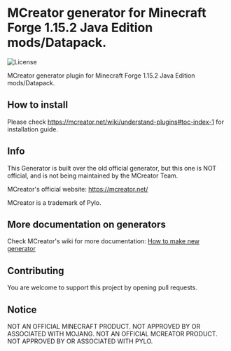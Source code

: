 # MCreator generator for Minecraft Forge 1.15.2 Java Edition mods/Datapack.
![License](https://img.shields.io/badge/License-GPLv3-blue.svg)

MCreator generator plugin for Minecraft Forge 1.15.2 Java Edition mods/Datapack.

## How to install

Please check https://mcreator.net/wiki/understand-plugins#toc-index-1 for installation guide.

## Info

This Generator is built over the old official generator, but this one is NOT official, and is not being maintained by the MCreator Team.

MCreator's official website: https://mcreator.net/

MCreator is a trademark of Pylo. 

## More documentation on generators

Check MCreator's wiki for more documentation: [How to make new generator](https://mcreator.net/wiki/create-new-mcreator-generators)

## Contributing

You are welcome to support this project by opening pull requests.

## Notice

NOT AN OFFICIAL MINECRAFT PRODUCT. NOT APPROVED BY OR ASSOCIATED WITH MOJANG.
NOT AN OFFICIAL MCREATOR PRODUCT. NOT APPROVED BY OR ASSOCIATED WITH PYLO.
